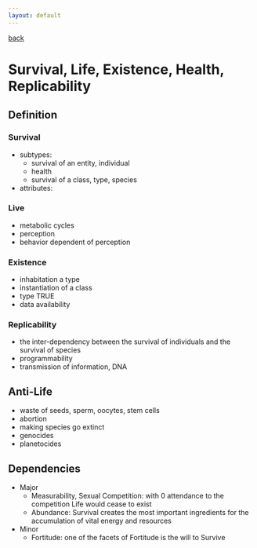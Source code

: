 ```yaml
---
layout: default
---
```

[back](./)

# Survival, Life, Existence, Health, Replicability

## Definition

### Survival

- subtypes:
    - survival of an entity, individual
    - health
    - survival of a class, type, species
- attributes:

### Live

- metabolic cycles
- perception
- behavior dependent of perception

### Existence

- inhabitation a type
- instantiation of a class
- type TRUE
- data availability

### Replicability

- the inter-dependency between the survival of individuals and the survival of species
- programmability
- transmission of information, DNA

## Anti-Life

- waste of seeds, sperm, oocytes, stem cells
- abortion
- making species go extinct
- genocides
- planetocides

## Dependencies

- Major
    - Measurability, Sexual Competition: with 0 attendance to the competition Life would cease to exist
    - Abundance: Survival creates the most important ingredients for the accumulation of vital energy and resources
- Minor
    - Fortitude: one of the facets of Fortitude is the will to Survive
